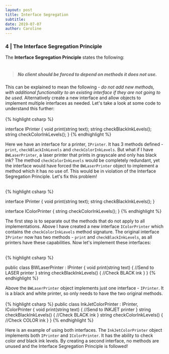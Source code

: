 ```yaml
---
layout: post
title: Interface Segregation 
subtitle:
date: 2019-07-07
author: Caroline
---
```

### 4 | The Interface Segregation Principle


The **Interface Segregation Principle** states the following:
<br/>
<br/>
>##### No client should be forced to depend on methods it does not use.

This can be explained to mean the following - *do not add new methods, with additional functionality to an existing interface if they are not going to be used.* Alternatively create a new interface and allow objects to implement multiple interfaces as needed.  Let's take a look at some code to understand this further:
<br/>
<br/>
{% highlight csharp %}

interface IPrinter
{
    void print(string text);
    string checkBlackInkLevels();
    string checkColorInkLevels();
}
{% endhighlight %}


Here we have an interface for a printer, `IPrinter`. It has 3 methods defined -  `print`, `checkBlackInkLevels` and `checkColorInkLevels`. But what if I have `BWLaserPrinter`, a laser printer that prints in grayscale and only has black ink? The method `checkColorInkLevels` would be completely redundant, yet the interface would have forced the `BWLaserPrinter` object to implement a method which it has no use of.  This would be in violation of the Interface Segregation Principle. Let's fix this problem!
<br/>
<br/>

{% highlight csharp %}

interface IPrinter
{
    void print(string text);
    string checkBlackInkLevels();
}

interface IColorPrinter
{
    string checkColorInkLevels();
}
{% endhighlight %}

The first step is to separate out the methods that do not apply to all implementations. Above I have created a new interface `IColorPrinter` which contains the `checkColorInkLevels` method signature. The original interface `IPrinter` now has two methods - `print` and `checkBlackInkLevels`, as all printers have these capabilities.  Now let's implement these interfaces:
<br/>
<br/>

{% highlight csharp %}

public class BWLaserPrinter : IPrinter
{
    void print(string text)
    {
        //Send to LASER printer
    }
    string checkBlackInkLevels()
    {
        //Check BLACK ink
    }
}
{% endhighlight %}

Above the `BWLaserPrinter` object implements just one interface -  `IPrinter`. It is a black and white printer, so only needs to have the two original methods. 
<br/>
<br/>
{% highlight csharp %}
public class InkJetColorPrinter : IPrinter, IColorPrinter
{
    void print(string text)
    {
        //Send to INKJET printer
    }
    string checkBlackInkLevels()
    {
        //Check BLACK ink
    }
    string checkColorInkLevels()
    {
        //Check COLOR ink
    }
}
{% endhighlight %}

Here is an example of using both interfaces. The `InkJetColorPrinter` object implements both `IPrinter` and `IColorPrinter`. It has the ability to check color *and* black ink levels. By creating a second interface, no methods are unused and the Interface Segregation Principle is followed!


